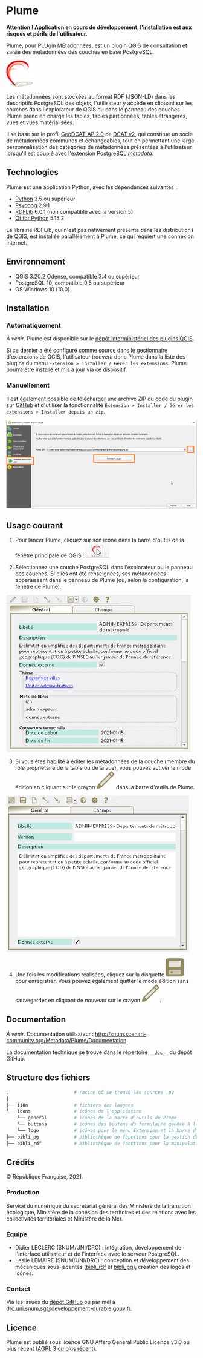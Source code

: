 # Plume

**Attention ! Application en cours de développement, l'installation est aux risques et périls de l'utilisateur.**

Plume, pour PLUgin MEtadonnées, est un plugin QGIS de consultation et saisie des métadonnées des couches en base PostgreSQL.

![Logo](flyers/plume1.png)

Les métadonnées sont stockées au format RDF (JSON-LD) dans les descriptifs PostgreSQL des objets, l'utilisateur y accède en cliquant sur les couches dans l'explorateur de QGIS ou dans le panneau des couches. Plume prend en charge les tables, tables partionnées, tables étrangères, vues et vues matérialisées.

Il se base sur le profil [GeoDCAT-AP 2.0](https://semiceu.github.io/GeoDCAT-AP/releases/2.0.0/) de [DCAT v2](https://www.w3.org/TR/vocab-dcat-2/), qui constitue un socle de métadonnées communes et échangeables, tout en permettant une large personnalisation des catégories de métadonnées présentées à l'utilisateur lorsqu'il est couplé avec l'extension PostgreSQL *[metadata](/postgresql)*.


## Technologies

Plume est une application Python, avec les dépendances suivantes :
- [Python](https://www.python.org/) 3.5 ou supérieur
- [Psycopg](https://www.psycopg.org/) 2.9.1
- [RDFLib](https://rdflib.readthedocs.io/en/stable/index.html) 6.0.1 (non compatible avec la version 5)
- [Qt for Python](https://doc.qt.io/qtforpython-5/api.html) 5.15.2

La librairie RDFLib, qui n'est pas nativement présente dans les distributions de QGIS, est installée parallèlement à Plume, ce qui requiert une connexion internet. 


## Environnement

- QGIS 3.20.2 Odense, compatible 3.4 ou supérieur
- PostgreSQL 10, compatible 9.5 ou supérieur
- OS Windows 10 (10.0)


## Installation

### Automatiquement

*À venir*. Plume est disponible sur le [dépôt interministériel des plugins QGIS](http://piece-jointe-carto.developpement-durable.gouv.fr/NAT002/QGIS/plugins/plugins.xml).

Si ce dernier a été configuré comme source dans le gestionnaire d'extensions de QGIS, l'utilisateur trouvera donc Plume dans la liste des plugins du menu `Extension > Installer / Gérer les extensions`. Plume pourra être installé et mis à jour via ce dispositif.

### Manuellement

Il est également possible de télécharger une archive ZIP du code du plugin sur [GitHub](https://github.com/MTES-MCT/metadata-postgresql) et d'utiliser la fonctionnalité `Extension > Installer / Gérer les extensions > Installer depuis un zip`.

![Boîte de dialogue 'Installer depuis un zip'](flyers/installe_zip.png)


## Usage courant

1. Pour lancer Plume, cliquez sur son icône dans la barre d'outils de la fenêtre principale de QGIS : ![Lancement via la barre d'outils QGIS](flyers/launch_from_toolsbar.png)

2. Sélectionnez une couche PostgreSQL dans l'explorateur ou le panneau des couches. Si elles ont été renseignées, ses métadonnées apparaissent dans le panneau de Plume (ou, selon la configuration, la fenêtre de Plume).

![Formulaire en mode lecture](flyers/plume_read.png)

3. Si vous êtes habilité à éditer les métadonnées de la couche (membre du rôle propriétaire de la table ou de la vue), vous pouvez activer le mode édition en cliquant sur le crayon ![read.svg](/plume/icons/general/read.svg) dans la barre d'outils de Plume.

![Formulaire en mode édition](flyers/plume_edit.png)

4. Une fois les modifications réalisées, cliquez sur la disquette ![Bouton de sauvegarde](/plume/icons/general/save.svg) pour enregistrer. Vous pouvez également quitter le mode édition sans sauvegarder en cliquant de nouveau sur le crayon ![Bouton d'activation du mode édition](/plume/icons/general/read.svg).


## Documentation

*À venir*. Documentation utilisateur : http://snum.scenari-community.org/Metadata/Plume/Documentation.

La documentation technique se trouve dans le répertoire [`__doc__`](/_doc__) du dépôt GitHub.


## Structure des fichiers

```bash
.                        # racine où se trouve les sources .py
│
├── i18n                 # fichiers des langues
└── icons                # icônes de l'application
    └── general          # icônes de la barre d'outils de Plume
    └── buttons          # icônes des boutons du formulaire généré à la volée
    └── logo             # icônes pour le menu Extension et la barre d'outils de QGIS
├── bibli_pg             # bibliothèque de fonctions pour la gestion des interactions avec PostgreSQL
├── bibli_rdf            # bibliothèque de fonctions pour la manipulation des métadonnées RDF
```

## Crédits

© République Française, 2021.

### Production

Service du numérique du secrétariat général des Ministère de la transition écologique, Ministère de la cohésion des territoires et des relations avec les collectivités territoriales et Ministère de la Mer.

### Équipe

- Didier LECLERC (SNUM/UNI/DRC) : intégration, développement de l'interface utilisateur et de l'interface avec le serveur PostgreSQL.
- Leslie LEMAIRE (SNUM/UNI/DRC) : conception et développement des mécaniques sous-jacentes ([bibli_rdf](/plume/bibli_rdf) et [bibli_pg](/plume/bibli_pg)), création des logos et icônes.

### Contact

Via les issues du [dépôt GitHub](https://github.com/MTES-MCT/metadata-postgresql) ou par mél à drc.uni.snum.sg@developpement-durable.gouv.fr.


## Licence

Plume est publié sous licence GNU Affero General Public Licence v3.0 ou plus récent ([AGPL 3 ou plus récent](https://spdx.org/licenses/AGPL-3.0-or-later.html)).
